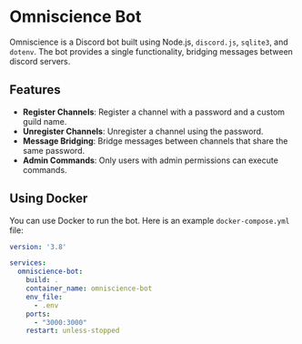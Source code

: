 # Omniscience Bot

Omniscience is a Discord bot built using Node.js, `discord.js`, `sqlite3`, and `dotenv`. The bot provides a single functionality, bridging messages between discord servers.

## Features

- **Register Channels**: Register a channel with a password and a custom guild name.
- **Unregister Channels**: Unregister a channel using the password.
- **Message Bridging**: Bridge messages between channels that share the same password.
- **Admin Commands**: Only users with admin permissions can execute commands.

## Using Docker

You can use Docker to run the bot. Here is an example `docker-compose.yml` file:

```yaml
version: '3.8'

services:
  omniscience-bot:
    build: .
    container_name: omniscience-bot
    env_file:
      - .env
    ports:
      - "3000:3000"
    restart: unless-stopped
```
